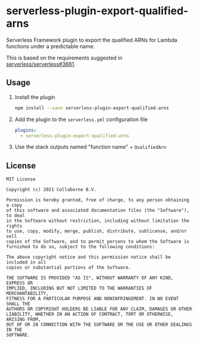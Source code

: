# serverless-plugin-export-qualified-arns

Serverless Framework plugin to export the qualified ARNs for Lambda functions under a predictable name.

This is based on the requirements suggested in [serverless/serverless#3661](https://github.com/serverless/serverless/issues/3661).

## Usage

1. Install the plugin

    ```sh
    npm install --save serverless-plugin-export-qualified-arns
    ```

2. Add the plugin to the `serverless.yml` configuration file

    ```yaml
    plugins:
      - serverless-plugin-export-qualified-arns
    ```

3. Use the stack outputs named "function name" + `QualifiedArn`

## License

```text
MIT License

Copyright (c) 2021 Collaborne B.V.

Permission is hereby granted, free of charge, to any person obtaining a copy
of this software and associated documentation files (the "Software"), to deal
in the Software without restriction, including without limitation the rights
to use, copy, modify, merge, publish, distribute, sublicense, and/or sell
copies of the Software, and to permit persons to whom the Software is
furnished to do so, subject to the following conditions:

The above copyright notice and this permission notice shall be included in all
copies or substantial portions of the Software.

THE SOFTWARE IS PROVIDED "AS IS", WITHOUT WARRANTY OF ANY KIND, EXPRESS OR
IMPLIED, INCLUDING BUT NOT LIMITED TO THE WARRANTIES OF MERCHANTABILITY,
FITNESS FOR A PARTICULAR PURPOSE AND NONINFRINGEMENT. IN NO EVENT SHALL THE
AUTHORS OR COPYRIGHT HOLDERS BE LIABLE FOR ANY CLAIM, DAMAGES OR OTHER
LIABILITY, WHETHER IN AN ACTION OF CONTRACT, TORT OR OTHERWISE, ARISING FROM,
OUT OF OR IN CONNECTION WITH THE SOFTWARE OR THE USE OR OTHER DEALINGS IN THE
SOFTWARE.
```
